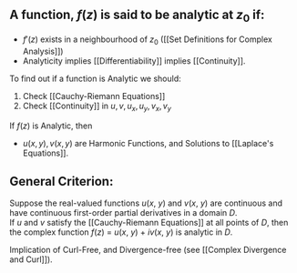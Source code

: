 ## A function, $f(z)$ is said to be analytic at $z_0$ if:
- $f'(z)$ exists in a neighbourhood of $z_0$ ([[Set Definitions for Complex Analysis]])
- Analyticity implies [[Differentiability]] implies [[Continuity]].

To find out if a function is Analytic we should:
1. Check [[Cauchy-Riemann Equations]]
2. Check [[Continuity]] in $u, v, u_x, u_y, v_x, v_y$

If $f(z)$ is Analytic, then
- $u(x,y), v(x,y)$ are Harmonic Functions, and Solutions to [[Laplace's Equations]].

## General Criterion:
Suppose the real-valued functions _u_(_x_, _y_) and _v_(_x_, _y_) are continuous and have continuous first-order partial derivatives in a domain _D_. If _u_ and _v_ satisfy the [[Cauchy-Riemann Equations]] at all points of _D_, then the complex function _f_(_z_) = _u_(_x_, _y_) + _iv_(_x_, _y_) is analytic in _D_.

Implication of Curl-Free, and Divergence-free (see [[Complex Divergence and Curl]]).